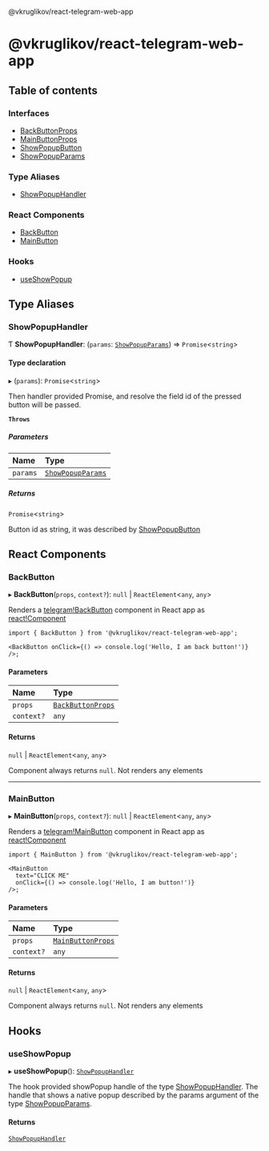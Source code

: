 @vkruglikov/react-telegram-web-app

# @vkruglikov/react-telegram-web-app

## Table of contents

### Interfaces

- [BackButtonProps](interfaces/BackButtonProps.md)
- [MainButtonProps](interfaces/MainButtonProps.md)
- [ShowPopupButton](interfaces/ShowPopupButton.md)
- [ShowPopupParams](interfaces/ShowPopupParams.md)

### Type Aliases

- [ShowPopupHandler](README.md#showpopuphandler)

### React Components

- [BackButton](README.md#backbutton)
- [MainButton](README.md#mainbutton)

### Hooks

- [useShowPopup](README.md#useshowpopup)

## Type Aliases

### ShowPopupHandler

Ƭ **ShowPopupHandler**: (`params`: [`ShowPopupParams`](interfaces/ShowPopupParams.md)) => `Promise`<`string`\>

#### Type declaration

▸ (`params`): `Promise`<`string`\>

Then handler provided Promise, and resolve the field id of the pressed button will be passed.

**`Throws`**

##### Parameters

| Name     | Type                                               |
| :------- | :------------------------------------------------- |
| `params` | [`ShowPopupParams`](interfaces/ShowPopupParams.md) |

##### Returns

`Promise`<`string`\>

Button id as string, it was described by [ShowPopupButton](interfaces/ShowPopupButton.md)

## React Components

### BackButton

▸ **BackButton**(`props`, `context?`): `null` \| `ReactElement`<`any`, `any`\>

Renders a [telegram!BackButton](https://core.telegram.org/bots/webapps#backbutton) component in React app as [react!Component](https://reactjs.org/docs/react-component.html)

```tsx
import { BackButton } from '@vkruglikov/react-telegram-web-app';

<BackButton onClick={() => console.log('Hello, I am back button!')} />;
```

#### Parameters

| Name       | Type                                               |
| :--------- | :------------------------------------------------- |
| `props`    | [`BackButtonProps`](interfaces/BackButtonProps.md) |
| `context?` | `any`                                              |

#### Returns

`null` \| `ReactElement`<`any`, `any`\>

Component always returns `null`. Not renders any elements

---

### MainButton

▸ **MainButton**(`props`, `context?`): `null` \| `ReactElement`<`any`, `any`\>

Renders a [telegram!MainButton](https://core.telegram.org/bots/webapps#mainbutton) component in React app as [react!Component](https://reactjs.org/docs/react-component.html)

```tsx
import { MainButton } from '@vkruglikov/react-telegram-web-app';

<MainButton
  text="CLICK ME"
  onClick={() => console.log('Hello, I am button!')}
/>;
```

#### Parameters

| Name       | Type                                               |
| :--------- | :------------------------------------------------- |
| `props`    | [`MainButtonProps`](interfaces/MainButtonProps.md) |
| `context?` | `any`                                              |

#### Returns

`null` \| `ReactElement`<`any`, `any`\>

Component always returns `null`. Not renders any elements

## Hooks

### useShowPopup

▸ **useShowPopup**(): [`ShowPopupHandler`](README.md#showpopuphandler)

The hook provided showPopup handle of the type [ShowPopupHandler](README.md#showpopuphandler).
The handle that shows a native popup described by the params argument of the type [ShowPopupParams](interfaces/ShowPopupParams.md).

#### Returns

[`ShowPopupHandler`](README.md#showpopuphandler)
